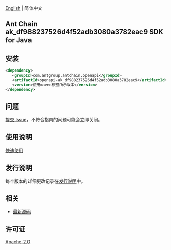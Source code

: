 [English](README.md) | 简体中文

## Ant Chain ak_df988237526d4f52adb3080a3782eac9 SDK for Java

## 安装

```xml
<dependency>
   <groupId>com.antgroup.antchain.openapi</groupId>
   <artifactId>openapi-ak_df988237526d4f52adb3080a3782eac9</artifactId>
   <version>使用maven标签所示版本</version>
</dependency>
```

## 问题

[提交 Issue](https://github.com/alipay/antchain-openapi-prod-sdk/issues/new)，不符合指南的问题可能会立即关闭。

## 使用说明

[快速使用](https://github.com/alipay/antchain-openapi-prod-sdk)

## 发行说明

每个版本的详细更改记录在[发行说明](./ChangeLog.txt)中。

## 相关

- [最新源码](https://github.com/alipay/antchain-openapi-prod-sdk/)

## 许可证

[Apache-2.0](http://www.apache.org/licenses/LICENSE-2.0)
